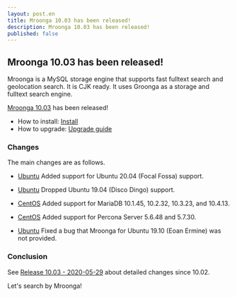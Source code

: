 ```yaml
---
layout: post.en
title: Mroonga 10.03 has been released!
description: Mroonga 10.03 has been released!
published: false
---
```


## Mroonga 10.03 has been released!

Mroonga is a MySQL storage engine that supports fast fulltext search
and geolocation search. It is CJK ready. It uses Groonga as a storage
and fulltext search engine.

[Mroonga 10.03](/docs/news.html#release-10-03) has been released!

* How to install: [Install](/docs/install.html)
* How to upgrade: [Upgrade guide](/docs/upgrade.html)

### Changes

The main changes are as follows.

* [Ubuntu](/docs/install/ubuntu) Added support for Ubuntu 20.04 (Focal Fossa) support.

* [Ubuntu](/docs/install/ubuntu) Dropped Ubuntu 19.04 (Disco Dingo) support.

* [CentOS](/docs/install/centos) Added support for MariaDB 10.1.45, 10.2.32, 10.3.23, and 10.4.13.

* [CentOS](/docs/install/centos) Added support for Percona Server 5.6.48 and 5.7.30.

* [Ubuntu](/docs/install/ubuntu) Fixed a bug that Mroonga for Ubuntu 19.10 (Eoan Ermine) was not provided.

### Conclusion

See [Release 10.03 - 2020-05-29](/docs/news.html#release-10-03) about detailed changes since 10.02.

Let's search by Mroonga!

